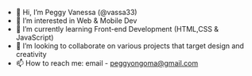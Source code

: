 - 👋 Hi, I’m Peggy Vanessa (@vassa33)
- 👀 I’m interested in Web & Mobile Dev
- 🌱 I’m currently learning Front-end Development (HTML,CSS & JavaScript)
- 💞️ I’m looking to collaborate on various projects that target design and creativity
- 📫 How to reach me: email - peggyongoma@gmail.com
